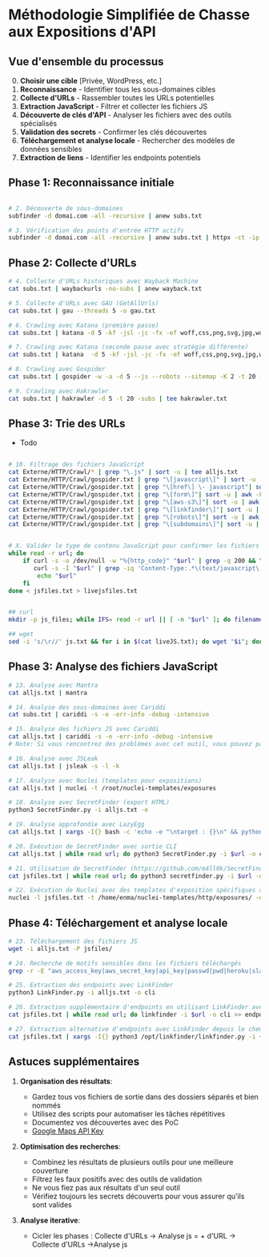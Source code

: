 # Méthodologie Simplifiée de Chasse aux Expositions d'API

## Vue d'ensemble du processus
0. **Choisir une cible** [Privée, WordPress, etc.]
1. **Reconnaissance** - Identifier tous les sous-domaines cibles
2. **Collecte d'URLs** - Rassembler toutes les URLs potentielles
3. **Extraction JavaScript** - Filtrer et collecter les fichiers JS
4. **Découverte de clés d'API** - Analyser les fichiers avec des outils spécialisés
5. **Validation des secrets** - Confirmer les clés découvertes
6. **Téléchargement et analyse locale** - Rechercher des modèles de données sensibles
7. **Extraction de liens** - Identifier les endpoints potentiels

## Phase 1: Reconnaissance initiale

```bash

# 2. Découverte de sous-domaines
subfinder -d domai.com -all -recursive | anew subs.txt

# 3. Vérification des points d'entrée HTTP actifs
subfinder -d domai.com -all -recursive | anew subs.txt | httpx -ct -ip -sc -fr -td -title -ports 80,443,3000,4443,5000,5001,7001,7002,7070,7443,8080,8081,8082,8443,8888,9000,9001,9090,9091,9200,9443,10000,10443 -mc 200,301,302,304,401,403,405,500,502,503 -retries 3 -timeout 10 -random-agent | anew alive-subs.txt
```

## Phase 2: Collecte d'URLs

```bash
# 4. Collecte d'URLs historiques avec Wayback Machine
cat subs.txt | waybackurls -no-subs | anew wayback.txt

# 5. Collecte d'URLs avec GAU (GetAllUrls)
cat subs.txt | gau --threads 5 -o gau.txt

# 6. Crawling avec Katana (première passe)
cat subs.txt | katana -d 5 -kf -jsl -jc -fx -ef woff,css,png,svg,jpg,woff2,jpeg,gif,svg -random-agent -o katana1.txt

# 7. Crawling avec Katana (seconde passe avec stratégie différente)
cat subs.txt | katana  -d 5 -kf -jsl -jc -fx -ef woff,css,png,svg,jpg,woff2,jpeg,gif,svg -s breadth-first -random-agent -o katana2.txt

# 8. Crawling avec Gospider
cat subs.txt | gospider -w -a -d 5 --js --robots --sitemap -K 2 -t 20 -o gospider.txt

# 9. Crawling avec Hakrawler
cat subs.txt | hakrawler -d 5 -t 20 -subs | tee hakrawler.txt
```

## Phase 3: Trie des URLs

- Todo 

```bash

# 10. Filtrage des fichiers JavaScript
cat Externe/HTTP/Crawl/* | grep "\.js" | sort -u | tee alljs.txt
cat Externe/HTTP/Crawl/gospider.txt | grep "\[javascript\]" | sort -u | awk -F " - " '{print $2}' | anew alljs.txt
cat Externe/HTTP/Crawl/gospider.txt | grep "\[href\] \- javascript"| sort -u | awk -F ' - ' '{print $2}' | anew all-inlinejs.txt
cat Externe/HTTP/Crawl/gospider.txt | grep "\[form\]"| sort -u | awk -F ' - ' '{print $2}' | uro | anew form.txt
cat Externe/HTTP/Crawl/gospider.txt | grep "\[aws-s3\]"| sort -u | awk -F ' - ' '{print $2}' | anew aws-s3.txt
cat Externe/HTTP/Crawl/gospider.txt | grep "\[linkfinder\]"| sort -u | awk -F ' - ' '{print $2}' | anew linkfinder.txt
cat Externe/HTTP/Crawl/gospider.txt | grep "\[robots\]"| sort -u | awk -F ' - ' '{print $2}' | anew robots.txt
cat Externe/HTTP/Crawl/gospider.txt | grep "\[subdomains\]"| sort -u | awk -F ' - ' '{print $2}' | anew Externe/DNS/subdomains.txt


# X. Valider le type de contenu JavaScript pour confirmer les fichiers JS légitimes
while read -r url; do 
    if curl -s -o /dev/null -w "%{http_code}" "$url" | grep -q 200 && \
       curl -s -I "$url" | grep -iq 'Content-Type:.*\(text/javascript\|application/javascript\)'; then 
        echo "$url" 
    fi 
done < jsfiles.txt > livejsfiles.txt


## curl
mkdir -p js_files; while IFS= read -r url || [ -n "$url" ]; do filename=$(basename "$url"); echo "Downloading $filename JS..."; curl -sSL "$url" -o "downloaded_js_files/$filename"; done < "$1"; echo "Download complete."

## wget
sed -i 's/\r//' js.txt && for i in $(cat liveJS.txt); do wget "$i"; done
```

## Phase 3: Analyse des fichiers JavaScript

```bash
# 13. Analyse avec Mantra
cat alljs.txt | mantra

# 14. Analyse des sous-domaines avec Cariddi
cat subs.txt | cariddi -s -e -err-info -debug -intensive

# 15. Analyse des fichiers JS avec Cariddi
cat alljs.txt | cariddi -s -e -err-info -debug -intensive
# Note: Si vous rencontrez des problèmes avec cet outil, vous pouvez passer à l'étape suivante

# 16. Analyse avec JSLeak
cat alljs.txt | jsleak -s -l -k

# 17. Analyse avec Nuclei (templates pour expositions)
cat alljs.txt | nuclei -t /root/nuclei-templates/exposures

# 18. Analyse avec SecretFinder (export HTML)
python3 SecretFinder.py -i alljs.txt -e

# 19. Analyse approfondie avec LazyEgg
cat alljs.txt | xargs -I{} bash -c 'echo -e "\ntarget : {}\n" && python3 lazyegg.py "{}" --js_urls --domains --ips --leaked_creds --local_storage'

# 20. Exécution de SecretFinder avec sortie CLI
cat alljs.txt | while read url; do python3 SecretFinder.py -i $url -o cli; done

# 21. Utilisation de SecretFinder (https://github.com/m4ll0k/SecretFinder)
cat jsfiles.txt | while read url; do python3 secretfinder.py -i $url -o cli >> secrets.txt; done

# 22. Exécution de Nuclei avec des templates d'exposition spécifiques sur les fichiers JS
nuclei -l jsfiles.txt -t /home/enma/nuclei-templates/http/exposures/ -o jsecrets.txt
```

## Phase 4: Téléchargement et analyse locale

```bash
# 23. Téléchargement des fichiers JS
wget -i alljs.txt -P jsfiles/

# 24. Recherche de motifs sensibles dans les fichiers téléchargés
grep -r -E "aws_access_key|aws_secret_key|api_key|passwd|pwd|heroku|slack|firebase|swagger|aws_secret_key|aws_key|password|ftp password|jdbc|db|sql|secret|jwt|config|admin|pwd|json|gcp|htaccess|.env|ssh_key|git|access_key|secret_token|oauth_token|oauth_token_secret|smtp" jsfiles/

# 25. Extraction des endpoints avec LinkFinder
python3 LinkFinder.py -i alljs.txt -o cli

# 26. Extraction supplémentaire d'endpoints en utilisant LinkFinder avec une méthode différente
cat jsfiles.txt | while read url; do linkfinder -i $url -o cli >> endpoints-js.txt; done

# 27. Extraction alternative d'endpoints avec LinkFinder depuis le chemin Python
cat jsfiles.txt | xargs -I{} python3 /opt/linkfinder/linkfinder.py -i {} -o cli | anew endpoints-js.txt
```

## Astuces supplémentaires

1. **Organisation des résultats**:
   - Gardez tous vos fichiers de sortie dans des dossiers séparés et bien nommés
   - Utilisez des scripts pour automatiser les tâches répétitives
   - Documentez vos découvertes avec des PoC
   - [Google Maps API Key](https://r0b0ts.medium.com/how-i-proved-impact-with-google-map-api-key-7aa801616abb)
2. **Optimisation des recherches**:
   - Combinez les résultats de plusieurs outils pour une meilleure couverture
   - Filtrez les faux positifs avec des outils de validation
   - Ne vous fiez pas aux résultats d'un seul outil
   - Vérifiez toujours les secrets découverts pour vous assurer qu'ils sont valides

3. **Analyse iterative**:
   - Cicler les phases : Collecte d'URLs -> Analyse js = + d'URL -> Collecte d'URLs ->Analyse js

